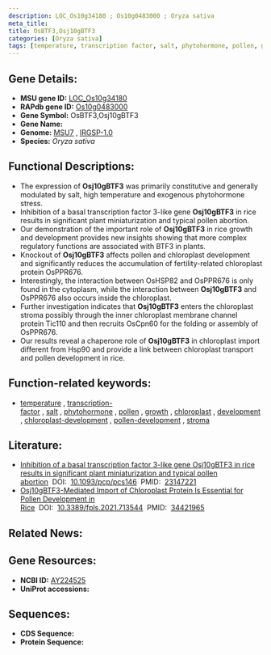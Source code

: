```yaml
---
description: LOC_Os10g34180 ; Os10g0483000 ; Oryza sativa
meta_title:
title: OsBTF3,Osj10gBTF3
categories: [Oryza sativa]
tags: [temperature, transcription factor, salt, phytohormone, pollen, growth, chloroplast, development, chloroplast development, pollen development, stroma]
---
```


## Gene Details:
- **MSU gene ID:** [LOC_Os10g34180](http://rice.uga.edu/cgi-bin/ORF_infopage.cgi?orf=LOC_Os10g34180)  
- **RAPdb gene ID:** [Os10g0483000](https://rapdb.dna.affrc.go.jp/locus/?name=Os10g0483000)  
- **Gene Symbol:** OsBTF3,Osj10gBTF3
- **Gene Name:**
- **Genome:**  [MSU7](http://rice.uga.edu/)&nbsp;,&nbsp;[IRGSP-1.0](https://rapdb.dna.affrc.go.jp/download/irgsp1.html)
- **Species:** *Oryza sativa*

## Functional Descriptions:
   - The expression of **Osj10gBTF3** was primarily constitutive and generally modulated by salt, high temperature and exogenous phytohormone stress.
   - Inhibition of a basal transcription factor 3-like gene **Osj10gBTF3** in rice results in significant plant miniaturization and typical pollen abortion.
   - Our demonstration of the important role of **Osj10gBTF3** in rice growth and development provides new insights showing that more complex regulatory functions are associated with BTF3 in plants.
   - Knockout of **Osj10gBTF3** affects pollen and chloroplast development and significantly reduces the accumulation of fertility-related chloroplast protein OsPPR676.
   - Interestingly, the interaction between OsHSP82 and OsPPR676 is only found in the cytoplasm, while the interaction between **Osj10gBTF3** and OsPPR676 also occurs inside the chloroplast.
   - Further investigation indicates that **Osj10gBTF3** enters the chloroplast stroma possibly through the inner chloroplast membrane channel protein Tic110 and then recruits OsCpn60 for the folding or assembly of OsPPR676.
   - Our results reveal a chaperone role of **Osj10gBTF3** in chloroplast import different from Hsp90 and provide a link between chloroplast transport and pollen development in rice.

## Function-related keywords:
   - [temperature](/tags/temperature/)&nbsp;,&nbsp;[transcription-factor](/tags/transcription-factor/)&nbsp;,&nbsp;[salt](/tags/salt/)&nbsp;,&nbsp;[phytohormone](/tags/phytohormone/)&nbsp;,&nbsp;[pollen](/tags/pollen/)&nbsp;,&nbsp;[growth](/tags/growth/)&nbsp;,&nbsp;[chloroplast](/tags/chloroplast/)&nbsp;,&nbsp;[development](/tags/development/)&nbsp;,&nbsp;[chloroplast-development](/tags/chloroplast-development/)&nbsp;,&nbsp;[pollen-development](/tags/pollen-development/)&nbsp;,&nbsp;[stroma](/tags/stroma/)

## Literature:
   - [Inhibition of a basal transcription factor 3-like gene Osj10gBTF3 in rice results in significant plant miniaturization and typical pollen abortion](https://www.doi.org/10.1093/pcp/pcs146)&nbsp;&nbsp;DOI:&nbsp;&nbsp;[10.1093/pcp/pcs146](https://www.doi.org/10.1093/pcp/pcs146)&nbsp;&nbsp;PMID:&nbsp;&nbsp;[23147221](https://pubmed.ncbi.nlm.nih.gov/23147221/)
   - [Osj10gBTF3-Mediated Import of Chloroplast Protein Is Essential for Pollen Development in Rice](https://www.doi.org/10.3389/fpls.2021.713544)&nbsp;&nbsp;DOI:&nbsp;&nbsp;[10.3389/fpls.2021.713544](https://www.doi.org/10.3389/fpls.2021.713544)&nbsp;&nbsp;PMID:&nbsp;&nbsp;[34421965](https://pubmed.ncbi.nlm.nih.gov/34421965/)

## Related News:

## Gene Resources:
- **NCBI ID:**  [AY224525](http://www.ncbi.nlm.nih.gov/nuccore/AY224525)
- **UniProt accessions:** [](https://www.uniprot.org/uniprotkb//entry)

## Sequences:
- **CDS Sequence:**
- **Protein Sequence:**
